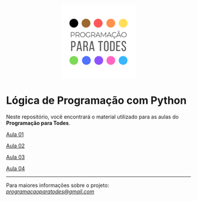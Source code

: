 <div align="center"><img src="./img/logo.png" width="40%"></div>

# Lógica de Programação com Python

Neste repositório, você encontrará o material utilizado para as aulas do **Programação para Todes**.

[Aula 01](Aula01.md)

[Aula 02](Aula02.md)

[Aula 03](Aula03.md)

[Aula 04](Aula04.md)

---

Para maiores informações sobre o projeto: *programacaoparatodes@gmail.com*

